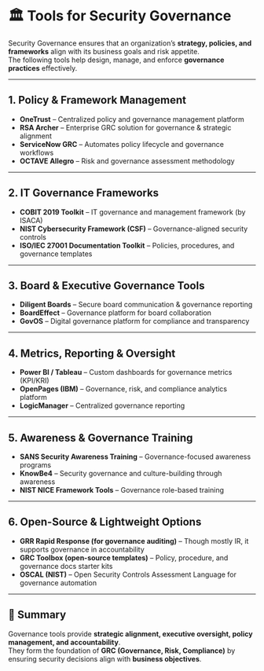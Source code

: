 # 🏛️ Tools for Security Governance

Security Governance ensures that an organization’s **strategy, policies, and frameworks** align with its business goals and risk appetite.  
The following tools help design, manage, and enforce **governance practices** effectively.

---

## 1. Policy & Framework Management
- **OneTrust** – Centralized policy and governance management platform  
- **RSA Archer** – Enterprise GRC solution for governance & strategic alignment  
- **ServiceNow GRC** – Automates policy lifecycle and governance workflows  
- **OCTAVE Allegro** – Risk and governance assessment methodology  

---

## 2. IT Governance Frameworks
- **COBIT 2019 Toolkit** – IT governance and management framework (by ISACA)  
- **NIST Cybersecurity Framework (CSF)** – Governance-aligned security controls  
- **ISO/IEC 27001 Documentation Toolkit** – Policies, procedures, and governance templates  

---

## 3. Board & Executive Governance Tools
- **Diligent Boards** – Secure board communication & governance reporting  
- **BoardEffect** – Governance platform for board collaboration  
- **GovOS** – Digital governance platform for compliance and transparency  

---

## 4. Metrics, Reporting & Oversight
- **Power BI / Tableau** – Custom dashboards for governance metrics (KPI/KRI)  
- **OpenPages (IBM)** – Governance, risk, and compliance analytics platform  
- **LogicManager** – Centralized governance reporting  

---

## 5. Awareness & Governance Training
- **SANS Security Awareness Training** – Governance-focused awareness programs  
- **KnowBe4** – Security governance and culture-building through awareness  
- **NIST NICE Framework Tools** – Governance role-based training  

---

## 6. Open-Source & Lightweight Options
- **GRR Rapid Response (for governance auditing)** – Though mostly IR, it supports governance in accountability  
- **GRC Toolbox (open-source templates)** – Policy, procedure, and governance docs starter kits  
- **OSCAL (NIST)** – Open Security Controls Assessment Language for governance automation  

---

## 📌 Summary
Governance tools provide **strategic alignment, executive oversight, policy management, and accountability**.  
They form the foundation of **GRC (Governance, Risk, Compliance)** by ensuring security decisions align with **business objectives**.  

